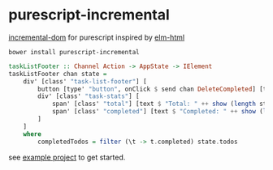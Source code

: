 # purescript-incremental

[incremental-dom](https://github.com/google/incremental-dom) for purescript inspired by [elm-html](https://github.com/evancz/elm-html)

````
bower install purescript-incremental
````

````purescript
taskListFooter :: Channel Action -> AppState -> IElement
taskListFooter chan state =
    div' [class' "task-list-footer"] [
        button [type' "button", onClick $ send chan DeleteCompleted] [text "Remove completed"],
        div' [class' "task-stats"] [
            span' [class' "total"] [text $ "Total: " ++ show (length state.todos)],
            span' [class' "completed"] [text $ "Completed: " ++ show (length completedTodos)]
        ]
    ]
    where
        completedTodos = filter (\t -> t.completed) state.todos
````

see [example project](example) to get started.
